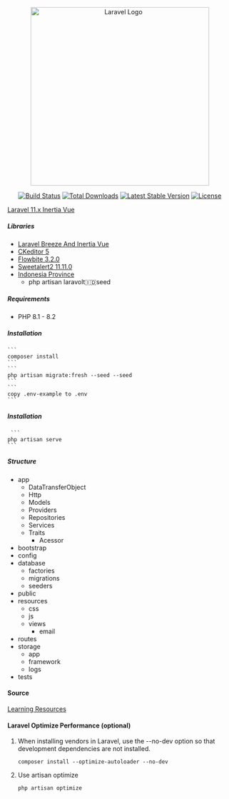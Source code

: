 <p align="center"><a href="https://laravel.com" target="_blank"><img src="https://raw.githubusercontent.com/laravel/art/master/logo-lockup/5%20SVG/2%20CMYK/1%20Full%20Color/laravel-logolockup-cmyk-red.svg" width="400" alt="Laravel Logo"></a></p>

<p align="center">
<a href="https://github.com/laravel/framework/actions"><img src="https://github.com/laravel/framework/workflows/tests/badge.svg" alt="Build Status"></a>
<a href="https://packagist.org/packages/laravel/framework"><img src="https://img.shields.io/packagist/dt/laravel/framework" alt="Total Downloads"></a>
<a href="https://packagist.org/packages/laravel/framework"><img src="https://img.shields.io/packagist/v/laravel/framework" alt="Latest Stable Version"></a>
<a href="https://packagist.org/packages/laravel/framework"><img src="https://img.shields.io/packagist/l/laravel/framework" alt="License"></a>
</p>


[Laravel 11.x Inertia Vue](https://laravel.com/docs/10.x)

##### Libraries
- [Laravel Breeze And Inertia Vue](https://laravel.com/docs/11.x/starter-kits#breeze-and-inertia)
- [CKeditor 5](https://ckeditor.com/docs/ckeditor5/latest)
- [Flowbite 3.2.0](https://flowbite.com)
- [Sweetalert2 11.11.0](https://sweetalert2.github.io)
- [Indonesia Province](https://github.com/laravolt/indonesia)
    - php artisan laravolt:indonesia:seed
##### Requirements
- PHP 8.1 - 8.2

##### Installation
    ```
    composer install
    ```
    ```
    php artisan migrate:fresh --seed --seed
    ```
    ```
    copy .env-example to .env
    ```

##### Installation
     ```
    php artisan serve
    ```
##### Structure
- app
    - DataTransferObject
    - Http
    - Models
    - Providers
    - Repositories
    - Services
    - Traits
        - Acessor
- bootstrap
- config
- database
    - factories
    - migrations
    - seeders
- public
- resources
    - css
    - js
    - views
        - email
- routes
- storage
    - app
    - framework
    - logs
- tests

#### Source
[Learning Resources](https://github.com/yaza-putu/laravel-repository-with-service/tree/master/src)

#### Laravel Optimize Performance (optional)
1. When installing vendors in Laravel, use the --no-dev option so that development dependencies are not installed.
    ```
    composer install --optimize-autoloader --no-dev
    ```
2. Use artisan optimize
    ```
    php artisan optimize
    ```
